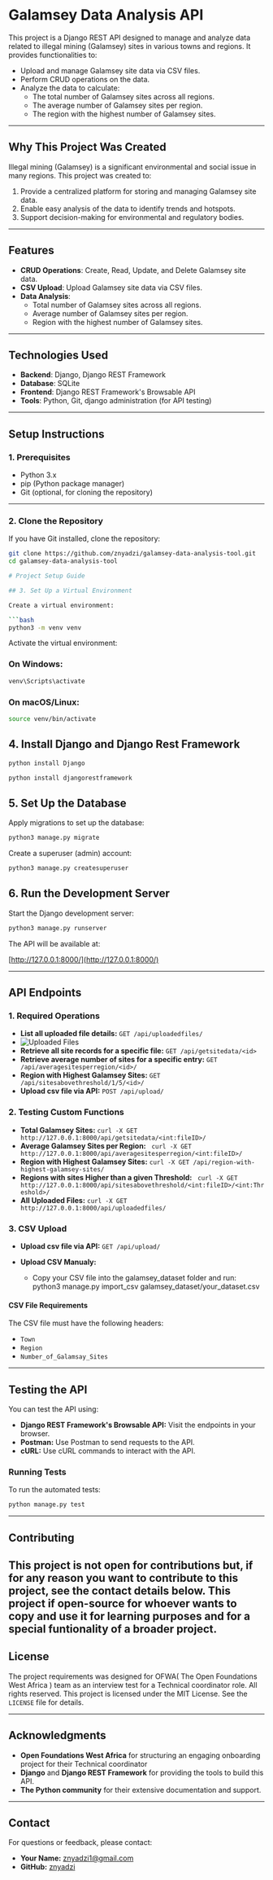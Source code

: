 # Galamsey Data Analysis API

This project is a Django REST API designed to manage and analyze data related to illegal mining (Galamsey) sites in various towns and regions. It provides functionalities to:
- Upload and manage Galamsey site data via CSV files.
- Perform CRUD operations on the data.
- Analyze the data to calculate:
  - The total number of Galamsey sites across all regions.
  - The average number of Galamsey sites per region.
  - The region with the highest number of Galamsey sites.

---

## Why This Project Was Created

Illegal mining (Galamsey) is a significant environmental and social issue in many regions. This project was created to:
1. Provide a centralized platform for storing and managing Galamsey site data.
2. Enable easy analysis of the data to identify trends and hotspots.
3. Support decision-making for environmental and regulatory bodies.

---

## Features

- **CRUD Operations**: Create, Read, Update, and Delete Galamsey site data.
- **CSV Upload**: Upload Galamsey site data via CSV files.
- **Data Analysis**:
  - Total number of Galamsey sites across all regions.
  - Average number of Galamsey sites per region.
  - Region with the highest number of Galamsey sites.

---

## Technologies Used

- **Backend**: Django, Django REST Framework
- **Database**: SQLite
- **Frontend**: Django REST Framework's Browsable API
- **Tools**: Python, Git, django administration (for API testing)

---

## Setup Instructions

### 1. Prerequisites

- Python 3.x
- pip (Python package manager)
- Git (optional, for cloning the repository)

---

### 2. Clone the Repository

If you have Git installed, clone the repository:
```bash
git clone https://github.com/znyadzi/galamsey-data-analysis-tool.git
cd galamsey-data-analysis-tool

# Project Setup Guide

## 3. Set Up a Virtual Environment

Create a virtual environment:

```bash
python3 -m venv venv
```

Activate the virtual environment:

### On Windows:

```bash
venv\Scripts\activate
```

### On macOS/Linux:

```bash
source venv/bin/activate
```
## 4. Install Django and Django Rest Framework
```bash
python install Django
```
```bash
python install djangorestframework
```
## 5. Set Up the Database

Apply migrations to set up the database:

```bash
python3 manage.py migrate
```

Create a superuser (admin) account:

```bash
python3 manage.py createsuperuser
```

## 6. Run the Development Server

Start the Django development server:

```bash
python3 manage.py runserver
```

The API will be available at:

[http://127.0.0.1:8000/](http://127.0.0.1:8000/)

---

## API Endpoints

### 1. Required Operations

- **List all uploaded file details:** `GET /api/uploadedfiles/`
- ![Uploaded Files](https://github.com/znyadzi/ofwa-Interview-test/galamsey_DStore/TestingImages/allsitedatauploaded.png)
- **Retrieve all site records for a specific file:** `GET /api/getsitedata/<id>`
- **Retrieve average number of sites for a specific entry:** `GET /api/averagesitesperregion/<id>/`
- **Region with Highest Galamsey Sites:** `GET /api/sitesabovethreshold/1/5/<id>/`
- **Upload csv file via API:** `POST /api/upload/`

### 2. Testing Custom Functions

- **Total Galamsey Sites:** `curl -X GET http://127.0.0.1:8000/api/getsitedata/<int:fileID>/`
- **Average Galamsey Sites per Region:** ` curl -X GET http://127.0.0.1:8000/api/averagesitesperregion/<int:fileID>/`
- **Region with Highest Galamsey Sites:** `curl -X GET /api/region-with-highest-galamsey-sites/`
- **Regions with sites Higher than a given Threshold:** ` curl -X GET http://127.0.0.1:8000/api/sitesabovethreshold/<int:fileID>/<int:Threshold>/`
- **All Uploaded Files:** `curl -X GET http://127.0.0.1:8000/api/uploadedfiles/ `

### 3. CSV Upload

- **Upload csv file via API:** `GET /api/upload/`

- **Upload CSV Manualy:** 
  - Copy your CSV file into the galamsey\_dataset folder and run:\
    &#x20;python3 manage.py import\_csv galamsey\_dataset/your\_dataset.csv

#### CSV File Requirements

The CSV file must have the following headers:

- `Town`
- `Region`
- `Number_of_Galamsay_Sites`

---

## Testing the API

You can test the API using:

- **Django REST Framework's Browsable API:** Visit the endpoints in your browser.
- **Postman:** Use Postman to send requests to the API.
- **cURL:** Use cURL commands to interact with the API.

### Running Tests

To run the automated tests:

```bash
python manage.py test
```

---

## Contributing

This project is not open for contributions but, if for any reason you want to contribute to this project, see the contact details below.
This project if open-source for whoever wants to copy and use it for learning purposes and for a special funtionality of a broader project.
---

## License

The project requirements was designed for OFWA( The Open Foundations West Africa ) team as an interview test for a Technical coordinator role.
All rights reserved.
This project is licensed under the MIT License. See the `LICENSE` file for details.

---

## Acknowledgments

- **Open Foundations West Africa** for structuring an engaging onboarding project for their Technical coordinator
- **Django** and **Django REST Framework** for providing the tools to build this API.
- **The Python community** for their extensive documentation and support.

---

## Contact

For questions or feedback, please contact:

- **Your Name:** [znyadzi1@gmail.com](mailto\:znyadzi1@gmail.com)
- **GitHub:** [znyadzi](https://github.com/znyadzi)
